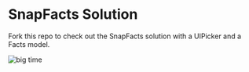 # SnapFacts Solution

Fork this repo to check out the SnapFacts solution with a UIPicker and a Facts model. 

![big time](http://i.giphy.com/iNUq5rs9KSrFm.gif)

